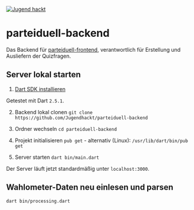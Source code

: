 [![Jugend hackt](https://jhbadge.com/?year=2019&evt=ffm)](https://jugendhackt.org)

# parteiduell-backend

Das Backend für [parteiduell-frontend](https://github.com/Jugendhackt/parteiduell-frontend/), verantwortlich für Erstellung und Ausliefern der Quizfragen.

## Server lokal starten

1. [Dart SDK installieren](https://dart.dev/get-dart)

Getestet mit Dart `2.5.1`.

2. Backend lokal clonen
`git clone https://github.com/Jugendhackt/parteiduell-backend`

3. Ordner wechseln
`cd parteiduell-backend`

4. Projekt initialisieren
`pub get` - 
alternativ (Linux): `/usr/lib/dart/bin/pub get`

5. Server starten
`dart bin/main.dart`

Der Server läuft jetzt standardmäßig unter `localhost:3000`.

## Wahlometer-Daten neu einlesen und parsen

`dart bin/processing.dart`
